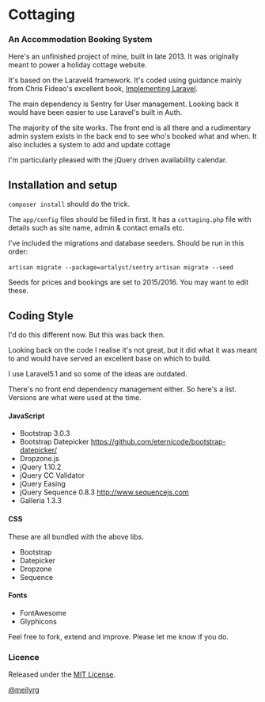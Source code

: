 # Cottaging

### An Accommodation Booking System

Here's an unfinished project of mine, built in late 2013. It was originally meant to power a holiday cottage website. 

It's based on the Laravel4 framework. It's coded using guidance mainly from Chris Fideao's excellent book, [Implementing Laravel](https://leanpub.com/implementinglaravel). 

The main dependency is Sentry for User management. Looking back it would have been easier to use Laravel's built in Auth. 

The majority of the site works. The front end is all there and a rudimentary admin system exists in the back end to see who's booked what and when. It also includes a system to add and update cottage

I'm particularly pleased with the jQuery driven availability calendar. 

## Installation and setup

`composer install` should do the trick. 

The `app/config` files should be filled in first. It has a `cottaging.php` file with details such as site name, admin & contact emails etc. 

I've included the migrations and database seeders. Should be run in this order: 

`artisan migrate --package=artalyst/sentry`
`artisan migrate --seed`

Seeds for prices and bookings are set to 2015/2016. You may want to edit these. 

## Coding Style

I'd do this different now. But this was back then. 

Looking back on the code I realise it's not great, but it did what it was meant to and would have served an excellent base on which to build. 

I use Laravel5.1 and so some of the ideas are outdated. 

There's no front end dependency management either. So here's a list. Versions are what were used at the time. 

#### JavaScript

* Bootstrap 3.0.3
* Bootstrap Datepicker https://github.com/eternicode/bootstrap-datepicker/
* Dropzone.js
* jQuery 1.10.2
* jQuery CC Validator
* jQuery Easing
* jQuery Sequence 0.8.3 http://www.sequencejs.com
* Galleria 1.3.3

#### CSS

These are all bundled with the above libs. 

* Bootstrap
* Datepicker
* Dropzone
* Sequence

#### Fonts

* FontAwesome
* Glyphicons

Feel free to fork, extend and improve. Please let me know if you do. 

### Licence

Released under the [MIT License](https://opensource.org/licenses/MIT). 

[@meilyrg](http://twitter.com/meilyrg)